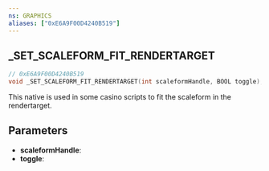 ```yaml
---
ns: GRAPHICS
aliases: ["0xE6A9F00D4240B519"]
---
```

## _SET_SCALEFORM_FIT_RENDERTARGET

```c
// 0xE6A9F00D4240B519
void _SET_SCALEFORM_FIT_RENDERTARGET(int scaleformHandle, BOOL toggle);
```

This native is used in some casino scripts to fit the scaleform in the rendertarget.

## Parameters
* **scaleformHandle**: 
* **toggle**: 

